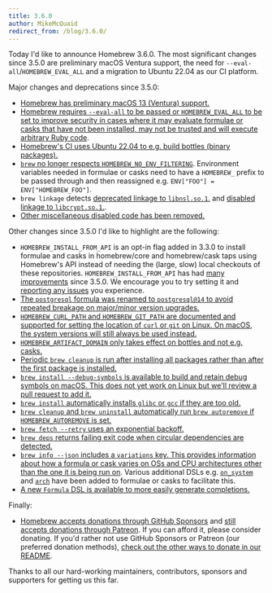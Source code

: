 ```yaml
---
title: 3.6.0
author: MikeMcQuaid
redirect_from: /blog/3.6.0/
---
```


Today I'd like to announce Homebrew 3.6.0. The most significant changes since 3.5.0 are preliminary macOS Ventura support, the need for `--eval-all`/`HOMEBREW_EVAL_ALL` and a migration to Ubuntu 22.04 as our CI platform.

Major changes and deprecations since 3.5.0:

- [Homebrew has preliminary macOS 13 (Ventura) support.](https://github.com/Homebrew/brew/pull/13390)
- [Homebrew requires `--eval-all` to be passed or `HOMEBREW_EVAL_ALL` to be set to improve security in cases where it may evaluate formulae or casks that have not been installed, may not be trusted and will execute arbitrary Ruby code](https://github.com/Homebrew/brew/pull/13790).
- [Homebrew's CI uses Ubuntu 22.04 to e.g. build bottles (binary packages).](https://github.com/Homebrew/brew/pull/13733)
- [`brew` no longer respects `HOMEBREW_NO_ENV_FILTERING`](https://github.com/Homebrew/brew/pull/13595). Environment variables needed in formulae or casks need to have a `HOMEBREW_` prefix to be passed through and then reassigned e.g. `ENV["FOO"] = ENV["HOMEBREW_FOO"]`.
- `brew linkage` detects [deprecated linkage to `libnsl.so.1`.](https://github.com/Homebrew/brew/pull/13741) and [disabled linkage to `libcrypt.so.1`.](https://github.com/Homebrew/brew/pull/13740).
- [Other miscellaneous disabled code has been removed.](https://github.com/Homebrew/brew/pull/13743)

Other changes since 3.5.0 I'd like to highlight are the following:

- `HOMEBREW_INSTALL_FROM_API` is an opt-in flag added in 3.3.0 to install formulae and casks in homebrew/core and homebrew/cask taps using Homebrew's API instead of needing the (large, slow) local checkouts of these repositories. `HOMEBREW_INSTALL_FROM_API` has had [many](https://github.com/Homebrew/brew/pull/13439) [improvements](https://github.com/Homebrew/brew/pull/13440) since 3.5.0. We encourage you to try setting it and [reporting any issues](https://github.com/Homebrew/brew/issues/new/choose) you experience.
- [The `postgresql` formula was renamed to `postgresql@14` to avoid repeated breakage on major/minor version upgrades.](https://github.com/Homebrew/homebrew-core/pull/107726)
- [`HOMEBREW_CURL_PATH` and `HOMEBREW_GIT_PATH` are documented and supported for setting the location of `curl` or `git` on Linux. On macOS, the system versions will still always be used instead.](https://github.com/Homebrew/brew/pull/13423)
- [`HOMEBREW_ARTIFACT_DOMAIN` only takes effect on bottles and not e.g. casks.](https://github.com/Homebrew/brew/pull/13258)
- [Periodic `brew cleanup` is run after installing all packages rather than after the first package is installed.](https://github.com/Homebrew/brew/pull/13569)
- [`brew install --debug-symbols` is available to build and retain debug symbols on macOS. This does not yet work on Linux but we'll review a pull request to add it.](https://github.com/Homebrew/brew/pull/13608)
- [`brew install` automatically installs `glibc` or `gcc` if they are too old.](https://github.com/Homebrew/brew/pull/13577)
- [`brew cleanup` and `brew uninstall` automatically run `brew autoremove` if `HOMEBREW_AUTOREMOVE` is set.](https://github.com/Homebrew/brew/pull/13532)
- [`brew fetch --retry` uses an exponential backoff.](https://github.com/Homebrew/brew/pull/13807)
- [`brew deps` returns failing exit code when circular dependencies are detected.](https://github.com/Homebrew/brew/pull/13777)
- [`brew info --json` includes a `variations` key. This provides information about how a formula or cask varies on OSs and CPU architectures other than the one it is being run on](https://github.com/Homebrew/brew/pull/13589). Various additional DSLs e.g. [`on_system`](https://github.com/Homebrew/brew/pull/13451) and [`arch`](https://github.com/Homebrew/brew/pull/13657) have been added to formulae or casks to facilitate this.
- [A new `Formula` DSL is available to more easily generate completions.](https://github.com/Homebrew/brew/pull/13536)

Finally:

- [Homebrew accepts donations through GitHub Sponsors](https://github.com/sponsors/Homebrew) and [still accepts donations through Patreon](https://www.patreon.com/homebrew). If you can afford it, please consider donating. If you'd rather not use GitHub Sponsors or Patreon (our preferred donation methods), [check out the other ways to donate in our README](https://github.com/Homebrew/brew/#donations).

Thanks to all our hard-working maintainers, contributors, sponsors and supporters for getting us this far.

